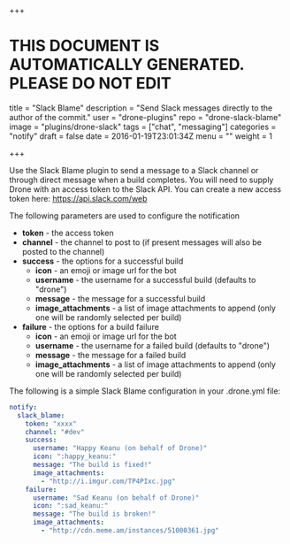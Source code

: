 +++

# THIS DOCUMENT IS AUTOMATICALLY GENERATED. PLEASE DO NOT EDIT

title = "Slack Blame"
description = "Send Slack messages directly to the author of the commit."
user = "drone-plugins"
repo = "drone-slack-blame"
image = "plugins/drone-slack"
tags = ["chat", "messaging"]
categories = "notify"
draft = false
date = 2016-01-19T23:01:34Z
menu = ""
weight = 1

+++

Use the Slack Blame plugin to send a message to a Slack channel or through
direct message when a build completes. You will need to supply Drone with an
access token to the Slack API. You can create a new access token here:
https://api.slack.com/web

The following parameters are used to configure the notification

* **token** - the access token
* **channel** - the channel to post to (if present messages will also be posted
  to the channel)
* **success** - the options for a successful build
  * **icon** - an emoji or image url for the bot
  * **username** - the username for a successful build (defaults to "drone")
  * **message** - the message for a successful build
  * **image_attachments** - a list of image attachments to append (only one will
    be randomly selected per build)
* **failure** - the options for a build failure
  * **icon** - an emoji or image url for the bot
  * **username** - the username for a failed build (defaults to "drone")
  * **message** - the message for a failed build
  * **image_attachments** - a list of image attachments to append (only one will
    be randomly selected per build)

The following is a simple Slack Blame configuration in your .drone.yml file:

```yaml
notify:
  slack_blame:
    token: "xxxx"
    channel: "#dev"
    success:
      username: "Happy Keanu (on behalf of Drone)"
      icon: ":happy_keanu:"
      message: "The build is fixed!"
      image_attachments:
        - "http://i.imgur.com/TP4PIxc.jpg"
    failure:
      username: "Sad Keanu (on behalf of Drone)"
      icon: ":sad_keanu:"
      message: "The build is broken!"
      image_attachments:
        - "http://cdn.meme.am/instances/51000361.jpg"
```


